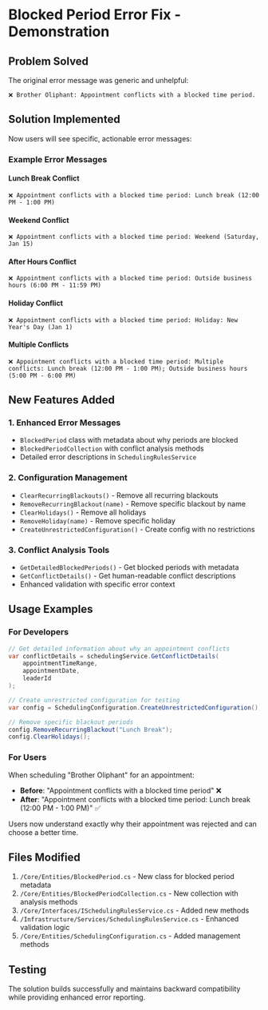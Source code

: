# Blocked Period Error Fix - Demonstration

## Problem Solved
The original error message was generic and unhelpful:
```
❌ Brother Oliphant: Appointment conflicts with a blocked time period.
```

## Solution Implemented
Now users will see specific, actionable error messages:

### Example Error Messages

#### Lunch Break Conflict
```
❌ Appointment conflicts with a blocked time period: Lunch break (12:00 PM - 1:00 PM)
```

#### Weekend Conflict
```
❌ Appointment conflicts with a blocked time period: Weekend (Saturday, Jan 15)
```

#### After Hours Conflict
```
❌ Appointment conflicts with a blocked time period: Outside business hours (6:00 PM - 11:59 PM)
```

#### Holiday Conflict
```
❌ Appointment conflicts with a blocked time period: Holiday: New Year's Day (Jan 1)
```

#### Multiple Conflicts
```
❌ Appointment conflicts with a blocked time period: Multiple conflicts: Lunch break (12:00 PM - 1:00 PM); Outside business hours (5:00 PM - 6:00 PM)
```

## New Features Added

### 1. Enhanced Error Messages
- `BlockedPeriod` class with metadata about why periods are blocked
- `BlockedPeriodCollection` with conflict analysis methods
- Detailed error descriptions in `SchedulingRulesService`

### 2. Configuration Management
- `ClearRecurringBlackouts()` - Remove all recurring blackouts
- `RemoveRecurringBlackout(name)` - Remove specific blackout by name
- `ClearHolidays()` - Remove all holidays
- `RemoveHoliday(name)` - Remove specific holiday
- `CreateUnrestrictedConfiguration()` - Create config with no restrictions

### 3. Conflict Analysis Tools
- `GetDetailedBlockedPeriods()` - Get blocked periods with metadata
- `GetConflictDetails()` - Get human-readable conflict descriptions
- Enhanced validation with specific error context

## Usage Examples

### For Developers
```csharp
// Get detailed information about why an appointment conflicts
var conflictDetails = schedulingService.GetConflictDetails(
    appointmentTimeRange, 
    appointmentDate, 
    leaderId
);

// Create unrestricted configuration for testing
var config = SchedulingConfiguration.CreateUnrestrictedConfiguration();

// Remove specific blackout periods
config.RemoveRecurringBlackout("Lunch Break");
config.ClearHolidays();
```

### For Users
When scheduling "Brother Oliphant" for an appointment:
- **Before**: "Appointment conflicts with a blocked time period" ❌
- **After**: "Appointment conflicts with a blocked time period: Lunch break (12:00 PM - 1:00 PM)" ✅

Users now understand exactly why their appointment was rejected and can choose a better time.

## Files Modified
1. `/Core/Entities/BlockedPeriod.cs` - New class for blocked period metadata
2. `/Core/Entities/BlockedPeriodCollection.cs` - New collection with analysis methods
3. `/Core/Interfaces/ISchedulingRulesService.cs` - Added new methods
4. `/Infrastructure/Services/SchedulingRulesService.cs` - Enhanced validation logic
5. `/Core/Entities/SchedulingConfiguration.cs` - Added management methods

## Testing
The solution builds successfully and maintains backward compatibility while providing enhanced error reporting.